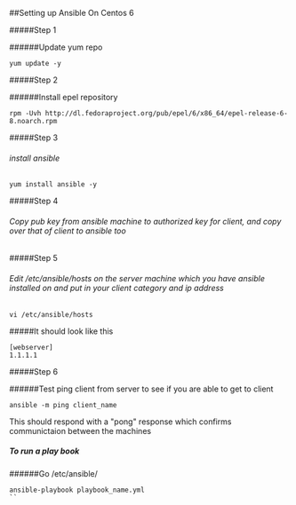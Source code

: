 

##Setting up Ansible On Centos 6

#####Step 1

######Update yum repo

```
yum update -y
```
#####Step 2

######Install epel repository

```
rpm -Uvh http://dl.fedoraproject.org/pub/epel/6/x86_64/epel-release-6-8.noarch.rpm
```

#####Step 3
###### install ansible

```
yum install ansible -y
```

#####Step 4

###### Copy pub key from ansible machine to authorized key for client, and copy over that of client to ansible too


#####Step 5
###### Edit /etc/ansible/hosts on the server machine which you have ansible installed on and put in your client category and ip address

```
vi /etc/ansible/hosts
```

#####It should look like this

```
[webserver]
1.1.1.1
```

#####Step 6 

######Test ping client from server to see if you are able to get to client

```
ansible -m ping client_name
```

This should respond with a "pong" response which confirms communictaion between the machines

##### To run a play book
######Go /etc/ansible/

```
ansible-playbook playbook_name.yml
``